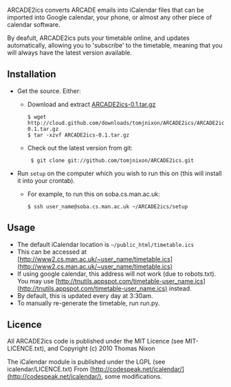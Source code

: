 ARCADE2ics converts ARCADE emails into iCalendar files that can be imported into
Google calendar, your phone, or almost any other piece of calendar software.

By deafult, ARCADE2ics puts your timetable online, and updates automatically,
allowing you to 'subscribe' to the timetable, meaning that you will always
have the latest version available. 

Installation
------------
-   Get the source. Either:
    -   Download and extract [ARCADE2ics-0.1.tar.gz](http://cloud.github.com/downloads/tomjnixon/ARCADE2ics/ARCADE2ics-0.1.tar.gz)

            $ wget http://cloud.github.com/downloads/tomjnixon/ARCADE2ics/ARCADE2ics-0.1.tar.gz
            $ tar -xzvf ARCADE2ics-0.1.tar.gz

    -   Check out the latest version from git:

             $ git clone git://github.com/tomjnixon/ARCADE2ics.git

-   Run `setup` on the computer which you wish to run this on
    (this will install it into your crontab).
    -   For example, to run this on soba.cs.man.ac.uk:

            $ ssh user_name@soba.cs.man.ac.uk ~/ARCADE2ics/setup

Usage
-----
- The default iCalendar location is `~/public_html/timetable.ics`
- This can be accessed at [http://www2.cs.man.ac.uk/~user_name/timetable.ics](http://www2.cs.man.ac.uk/~user_name/timetable.ics)
- If using google calendar, this address will not work (due to robots.txt).
  You may use [http://tnutils.appspot.com/timetable-user_name.ics](http://tnutils.appspot.com/timetable-user_name.ics) instead.
- By default, this is updated every day at 3:30am.
- To manually re-generate the timetable, run run.py.

Licence
-------
All ARCADE2ics code is published under the MIT Licence (see MIT-LICENCE.txt),
and Copyright (c) 2010 Thomas Nixon

The iCalendar module is published under the LGPL (see icalendar/LICENCE.txt)
From [http://codespeak.net/icalendar/](http://codespeak.net/icalendar/), some modifications.
